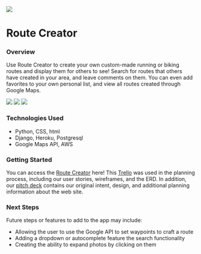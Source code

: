 <img src="https://i.imgur.com/bJQP889.png">

# Route Creator



### Overview

Use Route Creator to create your own custom-made running or biking routes and display them for others to see! Search for routes that others have created in your area, and leave comments on them. You can even add favorites to your own personal list, and view all routes created through Google Maps.

<img src="https://i.imgur.com/bJQP889.png">



<img src="https://i.imgur.com/bJQP889.png">



<img src="https://i.imgur.com/bJQP889.png">




### Technologies Used

-  Python, CSS, html
-  Django, Heroku, Postgresql
-  Google Maps API, AWS



### Getting Started

You can access the [Route Creator](https://routefind.herokuapp.com/about/) here! This [Trello](https://trello.com/b/K5SbwLiw/project-3-planning) was used in the planning process, including our user stories, wireframes, and the ERD. In addition, our [pitch deck](https://docs.google.com/presentation/d/1eqTayhXysYI5qBv2TQ410lI_BT00qZ2r_rxpS-1_LxU/edit) contains our original intent, design, and additional planning information about the web site.



### Next Steps

Future steps or features to add to the app may include:

-  Allowing the user to use the Google API to set waypoints to craft a route
-  Adding a dropdown or autocomplete feature the search functionality
-  Creating the ability to expand photos by clicking on them


